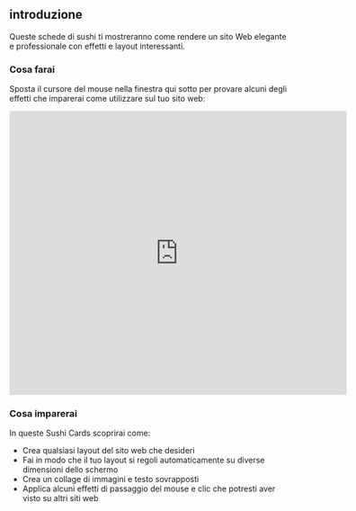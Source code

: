 ## introduzione

Queste schede di sushi ti mostreranno come rendere un sito Web elegante e professionale con effetti e layout interessanti.

### Cosa farai

Sposta il cursore del mouse nella finestra qui sotto per provare alcuni degli effetti che imparerai come utilizzare sul tuo sito web:

<div class="trinket">
  <iframe src="https://trinket.io/embed/html/643a5cabdc?outputOnly=true&start=result" width="600" height="505" frameborder="0" marginwidth="0" marginheight="0" allowfullscreen>
  </iframe>
  <!-- <img src="images/magazine-final.png"> -->
</div>

### Cosa imparerai

In queste Sushi Cards scoprirai come:

* Crea qualsiasi layout del sito web che desideri
* Fai in modo che il tuo layout si regoli automaticamente su diverse dimensioni dello schermo
* Crea un collage di immagini e testo sovrapposti
* Applica alcuni effetti di passaggio del mouse e clic che potresti aver visto su altri siti web